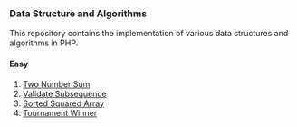 ### Data Structure and Algorithms

This repository contains the implementation of various data structures and algorithms in PHP.

#### Easy
1. [Two Number Sum](./TwoNumberSum.php)
2. [Validate Subsequence](./ValidateSubsequence.php)
3. [Sorted Squared Array](./SortedSquaredArray.php)
4. [Tournament Winner](./TournamentWinner.php)